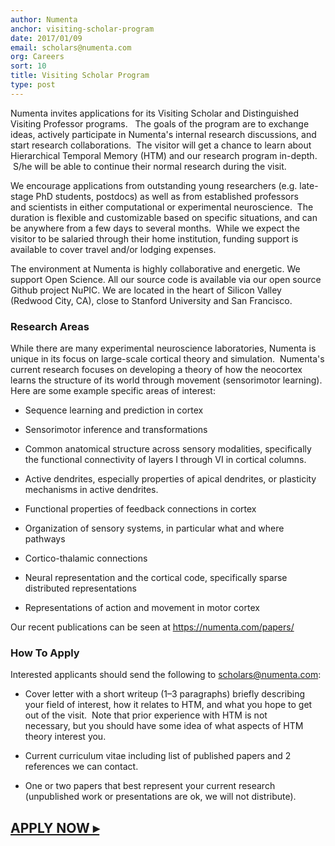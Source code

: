 ```yaml
---
author: Numenta
anchor: visiting-scholar-program
date: 2017/01/09
email: scholars@numenta.com
org: Careers
sort: 10
title: Visiting Scholar Program
type: post
---
```


Numenta invites applications for its Visiting Scholar and Distinguished
Visiting Professor programs.   The goals of the program are to exchange
ideas, actively participate in Numenta's internal research discussions,
and start research collaborations.  The visitor will get a chance to
learn about Hierarchical Temporal Memory (HTM) and our research program
in-depth.  S/he will be able to continue their normal research during
the visit.

We encourage applications from outstanding young researchers
(e.g. late-stage PhD students, postdocs) as well as from established
professors and scientists in either computational or
experimental neuroscience.  The duration is flexible and customizable
based on specific situations, and can be anywhere from a few days to
several months.  While we expect the visitor to be salaried through
their home institution, funding support is available to cover travel
and/or lodging expenses.  

The environment at Numenta is highly collaborative and energetic. We support
Open Science. All our source code is available via our open source Github
project NuPIC. We are located in the heart of Silicon Valley (Redwood City, CA),
close to Stanford University and San Francisco. 

### Research Areas

While there are many experimental neuroscience laboratories, Numenta is
unique in its focus on large-scale cortical theory and simulation.
 Numenta's current research focuses on developing a theory of how the
neocortex learns the structure of its world through movement
(sensorimotor learning). Here are some example specific areas of
interest:

-   Sequence learning and prediction in cortex

-   Sensorimotor inference and transformations

-   Common anatomical structure across sensory modalities, specifically
    the functional connectivity of layers I through VI in cortical
    columns.

-   Active dendrites, especially properties of apical dendrites, or
    plasticity mechanisms in active dendrites.

-   Functional properties of feedback connections in cortex

-   Organization of sensory systems, in particular what and where
    pathways

-   Cortico-thalamic connections

-   Neural representation and the cortical code, specifically sparse
    distributed representations

-   Representations of action and movement in motor cortex

Our recent publications can be seen at https://numenta.com/papers/

### How To Apply

Interested applicants should send the following to [scholars@numenta.com](mailto:scholars@numenta.com):

-   Cover letter with a short writeup (1–3 paragraphs)
    briefly describing your field of interest, how it relates to HTM,
    and what you hope to get out of the visit.  Note that prior
    experience with HTM is not necessary, but you should have some idea
    of what aspects of HTM theory interest you.

-   Current curriculum vitae including list of published papers and 2
    references we can contact.

-   One or two papers that best represent your current research
    (unpublished work or presentations are ok, we will not distribute).


## **[APPLY NOW ▸](mailto:scholars@numenta.com)**
